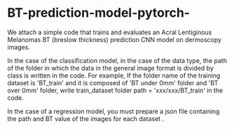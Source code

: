 # BT-prediction-model-pytorch-

We attach a simple code that trains and evaluates an Acral Lentiginous Melanomas BT (breslow thickness) prediction CNN model on dermoscopy images.

In the case of the classification model, in the case of the data type, the path of the folder in which the data in the general image format is divided by class is written in the code. For example, If the folder name of the training dataset is 'BT_train' and it is composed of 'BT under 0mm' folder and 'BT over 0mm' folder, write train_dataset folder path = 'xxx/xxx/BT_train' in the code.

In the case of a regression model, you must prepare a json file containing the path and BT value of the images for each dataset .
